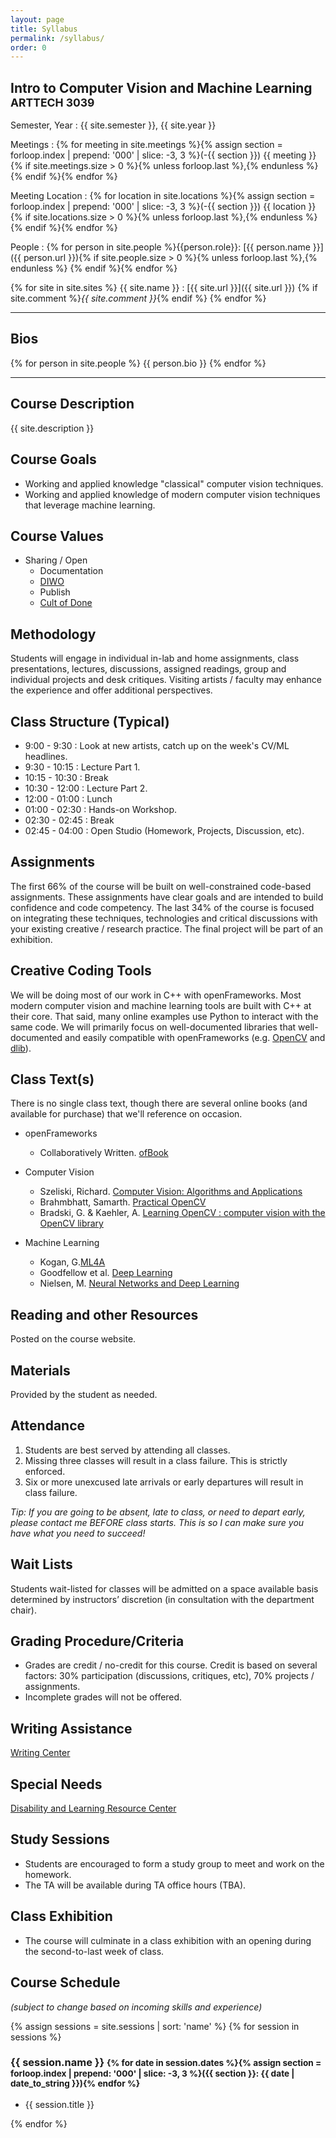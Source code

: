 ```yaml
---
layout: page
title: Syllabus
permalink: /syllabus/
order: 0
---
```


## Intro to Computer Vision and Machine Learning <small>ARTTECH 3039</small>
Semester, Year
:   {{ site.semester }}, {{ site.year }}

Meetings
:   {% for meeting in site.meetings %}{% assign section = forloop.index | prepend: '000' | slice: -3, 3 %}(-{{ section }}) {{ meeting }}{% if site.meetings.size > 0 %}{% unless forloop.last %},{% endunless %} {% endif %}{% endfor %}

Meeting Location
:   {% for location in site.locations %}{% assign section = forloop.index | prepend: '000' | slice: -3, 3 %}(-{{ section }}) {{ location }}{% if site.locations.size > 0 %}{% unless forloop.last %},{% endunless %} {% endif %}{% endfor %}

People
:   {% for person in site.people %}{{person.role}}: [{{ person.name }}]({{ person.url }}){% if site.people.size > 0 %}{% unless forloop.last %},{% endunless %} {% endif %}{% endfor %}

{% for site in site.sites %}
{{ site.name }}
:   [{{ site.url }}]({{ site.url }}) {% if site.comment %}_{{ site.comment }}_{% endif %}
{% endfor %}

--------------------------------------------------------------------------------

## Bios

{% for person in site.people %}
{{ person.bio }}
{% endfor %}

--------------------------------------------------------------------------------

## Course Description
{{ site.description }}

## Course Goals
-   Working and applied knowledge "classical" computer vision techniques.
-   Working and applied knowledge of modern computer vision techniques that leverage machine learning.

## Course Values
-   Sharing / Open
    -   Documentation
    -   [DIWO](http://furtherfield.org/projects/diwo-do-it-others-resource)
    -   Publish
    -   [Cult of Done](http://www.brepettis.com/blog/2009/3/3/the-cult-of-done-manifesto.html)

## Methodology
Students will engage in individual in-lab and home assignments, class presentations, lectures, discussions, assigned readings, group and individual projects and desk critiques. Visiting artists / faculty may enhance the experience and offer additional perspectives.

## Class Structure (Typical)
-   9:00 -  9:30 : Look at new artists, catch up on the week's CV/ML headlines.
-   9:30 - 10:15 : Lecture Part 1.
-   10:15 - 10:30 : Break
-   10:30 - 12:00 : Lecture Part 2.
-   12:00 - 01:00 : Lunch
-   01:00 - 02:30 : Hands-on Workshop.
-   02:30 - 02:45 : Break
-   02:45 - 04:00 : Open Studio (Homework, Projects, Discussion, etc).

## Assignments
The first 66% of the course will be built on well-constrained code-based assignments. These assignments have clear goals and are intended to build confidence and code competency. The last 34% of the course is focused on integrating these techniques, technologies and critical discussions with your existing creative / research practice. The final project will be part of an exhibition.

## Creative Coding Tools
We will be doing most of our work in C++ with openFrameworks. Most modern computer vision and machine learning tools are built with C++ at their core. That said, many online examples use Python to interact with the same code. We will primarily focus on well-documented libraries that well-documented and easily compatible with openFrameworks (e.g. [OpenCV](https://opencv.org/) and [dlib](http://dlib.net/)).

## Class Text(s)
There is no single class text, though there are several online books (and available for purchase) that we'll reference on occasion.

-   openFrameworks
    -   Collaboratively Written. [ofBook](https://github.com/openframeworks/ofBook)

-   Computer Vision
    -   Szeliski, Richard. [Computer Vision: Algorithms and Applications](http://szeliski.org/Book/)
    -   Brahmbhatt, Samarth. [Practical OpenCV](https://link.springer.com/book/10.1007%2F978-1-4302-6080-6)
    -   Bradski, G. & Kaehler, A. [Learning OpenCV : computer vision with the OpenCV library](http://www-cs.ccny.cuny.edu/~wolberg/capstone/opencv/LearningOpenCV.pdf)

-   Machine Learning
    -   Kogan, G.[ML4A](https://ml4a.github.io/index/)
    -   Goodfellow et al. [Deep Learning](http://www.deeplearningbook.org/)
    -   Nielsen, M. [Neural Networks and Deep Learning](http://neuralnetworksanddeeplearning.com/)

## Reading and other Resources
Posted on the course website.

## Materials
Provided by the student as needed.

## Attendance
1.  Students are best served by attending all classes.
2.  Missing three classes will result in a class failure. This is strictly enforced.
3.  Six or more unexcused late arrivals or early departures will result in class failure.

_Tip: If you are going to be absent, late to class, or need to depart early, please contact me BEFORE class starts. This is so I can make sure you have what you need to succeed!_

## Wait Lists
Students wait-listed for classes will be admitted on a space available basis determined by instructors’ discretion (in consultation with the department chair).

## Grading Procedure/Criteria
-   Grades are credit / no-credit for this course. Credit is based on several factors: 30% participation (discussions, critiques, etc), 70% projects / assignments.
-   Incomplete grades will not be offered.

## Writing Assistance
[Writing Center](http://www.saic.edu/webspaces/portal/advising/write\_center.html)

## Special Needs
[Disability and Learning Resource Center](http://www.saic.edu/lifeatsaic/wellnesscenter/disabilityandlearningresourcecenter/)

## Study Sessions
-   Students are encouraged to form a study group to meet and work on the homework.
-   The TA will be available during TA office hours (TBA).

## Class Exhibition
-   The course will culminate in a class exhibition with an opening during the second-to-last week of class.

## Course Schedule
_(subject to change based on incoming skills and experience)_

{% assign sessions = site.sessions | sort: 'name' %}
{% for session in sessions %}

### {{ session.name }} <small>{% for date in session.dates %}{% assign section = forloop.index | prepend: '000' | slice: -3, 3 %}({{ section }}: {{ date | date_to_string }}){% endfor %}</small>
-   {{ session.title }}

{% endfor %}
